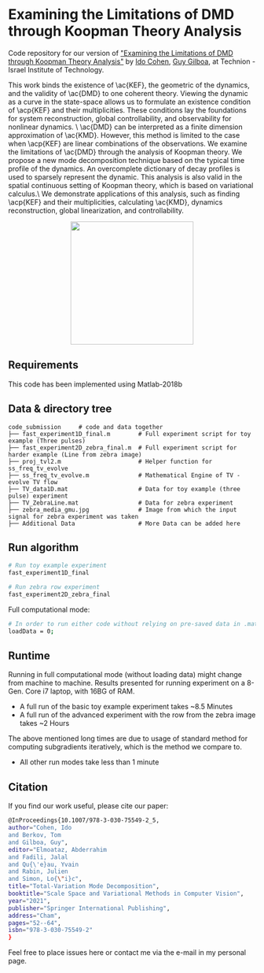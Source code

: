 # Examining the Limitations of DMD through Koopman Theory Analysis

Code repository for our version of ["Examining the Limitations of DMD through Koopman Theory Analysis"](Essay_full_link) by [Ido Cohen](https://idoc.webgr.technion.ac.il/),  [Guy Gilboa](https://guygilboa.net.technion.ac.il/), at Technion - Israel Institute of Technology.

This work binds the existence of \ac{KEF}, the geometric of the dynamics, and the validity of \ac{DMD} to one coherent theory. Viewing the dynamic as a curve in the state-space allows us to formulate an existence condition of \acp{KEF} and their multiplicities. These conditions lay the foundations for system reconstruction, global controllability, and observability for nonlinear dynamics. \\
\ac{DMD} can be interpreted as a finite dimension approximation of \ac{KMD}. However, this method is limited to the case when \acp{KEF} are linear combinations of the observations. We examine the limitations of \ac{DMD} through the analysis of Koopman theory. We propose a new mode decomposition technique based on the typical time profile of the dynamics. An overcomplete dictionary of decay profiles is used to sparsely represent the dynamic. This analysis is also valid in the spatial continuous setting of Koopman theory, which is based on variational calculus.\\
We demonstrate applications of this analysis, such as finding \acp{KEF} and their multiplicities, calculating \ac{KMD}, dynamics reconstruction, global linearization, and controllability.


<p align="center">
	<img src="https://i.imgur.com/2LTDu9w.png" | height=250>
</p>



## Requirements
This code has been implemented using Matlab-2018b

## Data & directory tree

```
code_submission 	# code and data together
├── fast_experiment1D_final.m  		 # Full experiment script for toy example (Three pulses)
├── fast_experiment2D_zebra_final.m  # Full experiment script for harder example (Line from zebra image)
├── proj_tvl2.m          			 # Helper function for ss_freq_tv_evolve
├── ss_freq_tv_evolve.m   			 # Mathematical Engine of TV - evolve TV flow
├── TV_data1D.mat         		     # Data for toy example (three pulse) experiment
├── TV_ZebraLine.mat      			 # Data for zebra experiment
├── zebra_media_gmu.jpg   			 # Image from which the input signal for zebra experiment was taken
├── Additional Data       			 # More Data can be added here
```

## Run algorithm
```bash
# Run toy example experiment
fast_experiment1D_final
```

```bash
# Run zebra row experiment
fast_experiment2D_zebra_final
```
Full computational mode:
```bash
# In order to run either code without relying on pre-saved data in .mat files, please change the loadData flag in line 3 to 0
loadData = 0;
```

## Runtime
Running in full computational mode (without loading data) might change from machine to machine. Results presented for running experiment on a 8-Gen. Core i7 laptop, with 16BG of RAM.

- A full run of the basic toy example experiment takes ~8.5 Minutes
- A full run of the advanced experiment with the row from the zebra image takes ~2 Hours

The above mentioned long times are due to usage of standard method for computing subgradients iteratively, which is the method we compare to.

- All other run modes take less than 1 minute


## Citation
If you find our work useful, please cite our paper:
```bash
@InProceedings{10.1007/978-3-030-75549-2_5,
author="Cohen, Ido
and Berkov, Tom
and Gilboa, Guy",
editor="Elmoataz, Abderrahim
and Fadili, Jalal
and Qu{\'e}au, Yvain
and Rabin, Julien
and Simon, Lo{\"i}c",
title="Total-Variation Mode Decomposition",
booktitle="Scale Space and Variational Methods in Computer Vision",
year="2021",
publisher="Springer International Publishing",
address="Cham",
pages="52--64",
isbn="978-3-030-75549-2"
}


```

Feel free to place issues here or contact me via the e-mail in my personal page.
 
